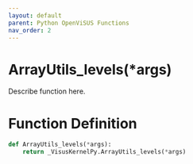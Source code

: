 ```yaml
---
layout: default
parent: Python OpenViSUS Functions
nav_order: 2
---
```


# ArrayUtils_levels(*args)

Describe function here.

# Function Definition

```python
def ArrayUtils_levels(*args):
    return _VisusKernelPy.ArrayUtils_levels(*args)
```